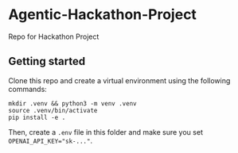 # Agentic-Hackathon-Project
Repo for Hackathon Project

## Getting started
Clone this repo and create a virtual environment using the following commands:
```
mkdir .venv && python3 -m venv .venv
source .venv/bin/activate
pip install -e .
```

Then, create a `.env` file in this folder and make sure you set `OPENAI_API_KEY="sk-..."`.